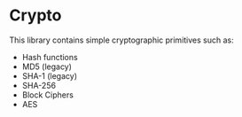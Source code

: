 # Crypto
This library contains simple cryptographic primitives such as:
 * Hash functions
  * MD5 (legacy)
  * SHA-1 (legacy)
  * SHA-256
 * Block Ciphers
  * AES
